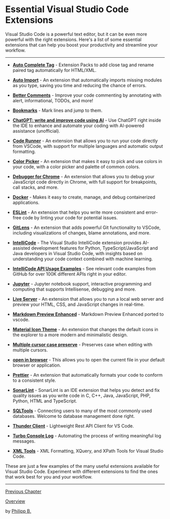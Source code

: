 # Essential Visual Studio Code Extensions

Visual Studio Code is a powerful text editor, but it can be even more powerful with the right extensions. Here's a list of some essential extensions that can help you boost your productivity and streamline your workflow.

---

* **[Auto Complete Tag](https://marketplace.visualstudio.com/items?itemName=formulahendry.auto-complete-tag)** - Extension Packs to add close tag and rename paired tag automatically for HTML/XML.

* **[Auto Import](https://marketplace.visualstudio.com/items?itemName=steoates.autoimport)** - An extension that automatically imports missing modules as you type, saving you time and reducing the chance of errors.

* **[Better Comments](https://marketplace.visualstudio.com/items?itemName=aaron-bond.better-comments)** - Improve your code commenting by annotating with alert, informational, TODOs, and more!

* **[Bookmarks](https://marketplace.visualstudio.com/items?itemName=alefragnani.Bookmarks)** - Mark lines and jump to them.

* **[ChatGPT: write and improve code using AI](https://marketplace.visualstudio.com/items?itemName=timkmecl.chatgpt)** - Use ChatGPT right inside the IDE to enhance and automate your coding with AI-powered assistance (unofficial).

* **[Code Runner](https://marketplace.visualstudio.com/items?itemName=formulahendry.code-runner)** - An extension that allows you to run your code directly from VSCode, with support for multiple languages and automatic output formatting.

* **[Color Picker](https://marketplace.visualstudio.com/items?itemName=anseki.vscode-color)** - An extension that makes it easy to pick and use colors in your code, with a color picker and palette of common colors.

* **[Debugger for Chrome](https://marketplace.visualstudio.com/items?itemName=msjsdiag.debugger-for-chrome)** - An extension that allows you to debug your JavaScript code directly in Chrome, with full support for breakpoints, call stacks, and more.

* **[Docker](https://marketplace.visualstudio.com/items?itemName=ms-azuretools.vscode-docker)** - Makes it easy to create, manage, and debug containerized applications.

* **[ESLint](https://marketplace.visualstudio.com/items?itemName=dbaeumer.vscode-eslint)** - An extension that helps you write more consistent and error-free code by linting your code for potential issues.

* **[GitLens](https://marketplace.visualstudio.com/items?itemName=eamodio.gitlens)** - An extension that adds powerful Git functionality to VSCode, including visualizations of changes, blame annotations, and more.

* **[IntelliCode](https://marketplace.visualstudio.com/items?itemName=VisualStudioExptTeam.vscodeintellicode)** - The Visual Studio IntelliCode extension provides AI-assisted development features for Python, TypeScript/JavaScript and Java developers in Visual Studio Code, with insights based on understanding your code context combined with machine learning.

* **[IntelliCode API Usage Examples](https://marketplace.visualstudio.com/items?itemName=VisualStudioExptTeam.intellicode-api-usage-examples)** - See relevant code examples from GitHub for over 100K different APIs right in your editor.

* **[Jupyter](https://marketplace.visualstudio.com/items?itemName=ms-toolsai.jupyter)** - Jupyter notebook support, interactive programming and computing that supports Intellisense, debugging and more.

* **[Live Server](https://marketplace.visualstudio.com/items?itemName=ritwickdey.LiveServer)** - An extension that allows you to run a local web server and preview your HTML, CSS, and JavaScript changes in real-time.

* **[Markdown Preview Enhanced](https://marketplace.visualstudio.com/items?itemName=shd101wyy.markdown-preview-enhanced)** - Markdown Preview Enhanced ported to vscode.

* **[Material Icon Theme](https://marketplace.visualstudio.com/items?itemName=PKief.material-icon-theme)** - An extension that changes the default icons in the explorer to a more modern and minimalistic design.

* **[Multiple cursor case preserve](https://marketplace.visualstudio.com/items?itemName=Cardinal90.multi-cursor-case-preserve)** - Preserves case when editing with multiple cursors.

* **[open in browser](https://marketplace.visualstudio.com/items?itemName=techer.open-in-browser)** - This allows you to open the current file in your default browser or application.

* **[Prettier](https://marketplace.visualstudio.com/items?itemName=esbenp.prettier-vscode)** - An extension that automatically formats your code to conform to a consistent style.

* **[SonarLint](https://marketplace.visualstudio.com/items?itemName=SonarSource.sonarlint-vscode)** - SonarLint is an IDE extension that helps you detect and fix quality issues as you write code in C, C++, Java, JavaScript, PHP, Python, HTML and TypeScript.

* **[SQLTools](https://marketplace.visualstudio.com/items?itemName=mtxr.sqltools)** - Connecting users to many of the most commonly used databases. Welcome to database management done right.

* **[Thunder Client](https://marketplace.visualstudio.com/items?itemName=rangav.vscode-thunder-client)** - Lightweight Rest API Client for VS Code.

* **[Turbo Console Log](https://marketplace.visualstudio.com/items?itemName=ChakrounAnas.turbo-console-log)** - Automating the process of writing meaningful log messages.

* **[XML Tools](https://marketplace.visualstudio.com/items?itemName=DotJoshJohnson.xml)** - XML Formatting, XQuery, and XPath Tools for Visual Studio Code.

These are just a few examples of the many useful extensions available for Visual Studio Code. Experiment with different extensions to find the ones that work best for you and your workflow.

---

[Previous Chapter](KeyboardShortcuts.md)

[Overview](../README.md)

by [Philipp B.](https://github.com/phil1436)
